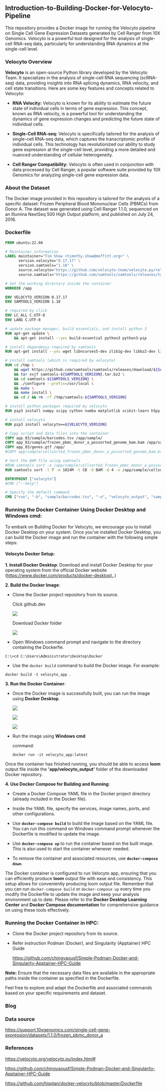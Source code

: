 ## **Introduction-to-Building-Docker-for-Velocyto-Pipeline**

This repository provides a Docker image for running the Velocyto pipeline on Single Cell Gene Expression Datasets generated by Cell Ranger from 10X Genomics. Velocyto is a powerful tool designed for the analysis of single-cell RNA-seq data, particularly for understanding RNA dynamics at the single-cell level.

### **Velocyto Overview**

**Velocyto** is an open-source Python library developed by the Velocyto Team. It specializes in the analysis of single-cell RNA sequencing (scRNA-seq) data, providing insights into RNA splicing dynamics, RNA velocity, and cell state transitions. Here are some key features and concepts related to Velocyto:

-   **RNA Velocity:** Velocyto is known for its ability to estimate the future state of individual cells in terms of gene expression. This concept, known as RNA velocity, is a powerful tool for understanding the dynamics of gene expression changes and predicting the future state of individual cells.

-   **Single-Cell RNA-seq:** Velocyto is specifically tailored for the analysis of single-cell RNA-seq data, which captures the transcriptomic profile of individual cells. This technology has revolutionized our ability to study gene expression at the single-cell level, providing a more detailed and nuanced understanding of cellular heterogeneity.

-   **Cell Ranger Compatibility:** Velocyto is often used in conjunction with data processed by Cell Ranger, a popular software suite provided by 10X Genomics for analyzing single-cell gene expression data.

### **About the Dataset**

The Docker image provided in this repository is tailored for the analysis of a specific dataset: Frozen Peripheral Blood Mononuclear Cells (PBMCs) from Donor A. The dataset was generated using Cell Ranger 1.1.0, sequenced on an Illumina NextSeq 500 High Output platform, and published on July 24, 2016.

### **Dockerfile**

``` dockerfile
FROM ubuntu:22.04

# Maintainer information
LABEL maintainer="Tim Shaw <timothy.shaw@moffitt.org>" \
      version.velocyto="0.17.17" \
      version.samtools="1.18" \
      source.velocyto="https://github.com/velocyto-team/velocyto.py/releases/tag/0.17.17" \
      source.samtools="https://github.com/samtools/samtools/releases/tag/1.18"

# Set the working directory inside the container
WORKDIR /app

ENV VELOCYTO_VERSION 0.17.17
ENV SAMTOOLS_VERSION 1.18

# required by click
ENV LC_ALL C.UTF-8
ENV LANG C.UTF-8

# update package manager, build essentials, and install python 3
RUN apt-get update \
    && apt-get install --yes build-essential python3 python3-pip

# install dependency required by samtools
RUN apt-get install --yes wget libncurses5-dev zlib1g-dev libbz2-dev liblzma-dev

# install samtools (which is required by velocyto)
RUN cd /tmp \
    && wget https://github.com/samtools/samtools/releases/download/${SAMTOOLS_VERSION}/samtools-${SAMTOOLS_VERSION}.tar.bz2 \
    && tar xvjf samtools-${SAMTOOLS_VERSION}.tar.bz2 \
    && cd samtools-${SAMTOOLS_VERSION} \
    && ./configure --prefix=/usr/local \
    && make \
    && make install \
    && cd / && rm -rf /tmp/samtools-${SAMTOOLS_VERSION}

# install python packages required by velocyto
RUN pip3 install numpy scipy cython numba matplotlib scikit-learn h5py click

# install velocyto
RUN pip3 install velocyto==${VELOCYTO_VERSION}

# Copy script and data files into the container
COPY app_03/sample/barcodes.tsv /app/sample/
COPY app_03/sample/frozen_pbmc_donor_a_possorted_genome_bam.bam /app/sample/
COPY app_03/genes.gtf /app/
#COPY app/sample/cellsorted_frozen_pbmc_donor_a_possorted_genome_bam.bam /app/sample/

# Sort the BAM file using samtools
#RUN samtools sort -o /app/sample/cellsorted_frozen_pbmc_donor_a_possorted_genome_bam.bam /app/sample/frozen_pbmc_donor_a_possorted_genome_bam.bam
RUN samtools sort -l 7 -m 1024M -t CB -O BAM -@ 4 -o /app/sample/cellsorted_frozen_pbmc_donor_a_possorted_genome_bam.bam /app/sample/frozen_pbmc_donor_a_possorted_genome_bam.bam

ENTRYPOINT ["velocyto"]
#CMD ["--help"]

# Specify the default command
CMD ["run", "-b", "sample/barcodes.tsv", "-o", "velocyto_output", "sample/frozen_pbmc_donor_a_possorted_genome_bam.bam", "genes.gtf"]
```

### **Running the Docker Container Using Docker Desktop and Windows cmd**:

To embark on Building Docker for Velocyto, we encourage you to install Docker Desktop on your system. Once you've installed Docker Desktop, you can build the Docker image and run the container with the following simple steps:

#### **Velocyto Docker Setup:**

**1. Install Docker Desktop**: Download and install Docker Desktop for your operating system from the official Docker website ([https://www.docker.com/products/docker-desktop).](https://www.docker.com/products/docker-desktop).)

**2. Build the Docker Image**:

-   Clone the Docker project repository from its source.

    Click github.dev

    ![](https://github.com/chingyaousf/Introduction-to-Building-Docker-for-Velocyto-Pipeline/blob/main/data/Velocyto%20Docker%20Desktop%20images_01.png?raw=true)

    Download Docker folder

    ![](https://github.com/chingyaousf/Introduction-to-Building-Docker-for-Velocyto-Pipeline/blob/main/data/Velocyto%20Docker%20Desktop%20images_02.png?raw=true)

-   Open Windows command prompt and navigate to the directory containing the Dockerfie.

```         
C:\>cd C:\Users\Administrator\Desktop\Docker
```

-   Use the `docker build` command to build the Docker image. For example:

```         
docker build -t velocyto_app .
```

**3. Run the Docker Container**:

-   Once the Docker image is successfully built, you can run the image using **Docker Desktop**.

    ![](https://github.com/chingyaousf/Introduction-to-Building-Docker-for-Velocyto-Pipeline/blob/main/data/Velocyto%20Docker%20Desktop%20images_03.png?raw=true)

    ![](https://github.com/chingyaousf/Introduction-to-Building-Docker-for-Velocyto-Pipeline/blob/main/data/Velocyto%20Docker%20Desktop%20images_04.png?raw=true)

    ![](https://github.com/chingyaousf/Introduction-to-Building-Docker-for-Velocyto-Pipeline/blob/main/data/Velocyto%20Docker%20Desktop%20images_05.png?raw=true)

-   Run the image using **Windows cmd**

    command:

    ```         
    docker run -it velocyto_app:latest
    ```

Once the container has finished running, you should be able to access **loom** output file inside the **'app/velocyto_output'** folder of the downloaded Docker repository.

**4. Use Docker Compose for Building and Running**:

-   Create a Docker Compose YAML file in the Docker project directory (already included in the Docker file).

-   Inside the YAML file, specify the services, image names, ports, and other configurations.

-   Use **`docker-compose build`** to build the image based on the YAML file. You can run this command on Windows command prompt whenever the Dockerfile is modified to update the image.

-   Use **`docker-compose up`** to run the container based on the built image. This is also used to start the container whenever needed.

-   To remove the container and associated resources, use **`docker-compose down`**.

The Docker container is configured to run Velocyto app, ensuring that you can efficiently produce **loom** output file with ease and consistency. This setup allows for conveniently producing loom output file. Remember that you can run `docker-compose build` or `docker-compose up` every time you modify the Dockerfile to update the image and keep your analysis environment up to date. Please refer to the **Docker Desktop Learning Center** and **Docker Compose documentation** for comprehensive guidance on using these tools effectively.

### **Running the Docker Container in HPC**:

-   Clone the Docker project repository from its source.

-   Refer instruction Podman (Docker), and Singularity (Apptainer) HPC Guide

    <https://github.com/chingyaousf/Simple-Podman-Docker-and-Singularity-Apptainer-HPC-Guide>

**Note:** Ensure that the necessary data files are available in the appropriate paths inside the container as specified in the Dockerfile.

Feel free to explore and adapt the Dockerfile and associated commands based on your specific requirements and dataset.

### Blog

### Data source

<https://support.10xgenomics.com/single-cell-gene-expression/datasets/1.1.0/frozen_pbmc_donor_a>

### References

<https://velocyto.org/velocyto.py/index.html#>

<https://github.com/chingyaousf/Simple-Podman-Docker-and-Singularity-Apptainer-HPC-Guide>

<https://github.com/hisplan/docker-velocyto/blob/master/Dockerfile>
